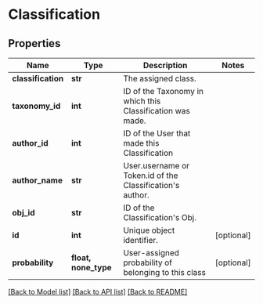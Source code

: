 # Classification

## Properties
Name | Type | Description | Notes
------------ | ------------- | ------------- | -------------
**classification** | **str** | The assigned class. | 
**taxonomy_id** | **int** | ID of the Taxonomy in which this Classification was made. | 
**author_id** | **int** | ID of the User that made this Classification | 
**author_name** | **str** | User.username or Token.id of the Classification&#39;s author. | 
**obj_id** | **str** | ID of the Classification&#39;s Obj. | 
**id** | **int** | Unique object identifier. | [optional] 
**probability** | **float, none_type** | User-assigned probability of belonging to this class | [optional] 

[[Back to Model list]](../README.md#documentation-for-models) [[Back to API list]](../README.md#documentation-for-api-endpoints) [[Back to README]](../README.md)


